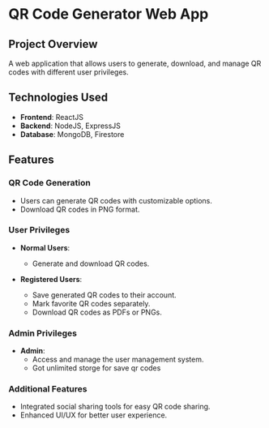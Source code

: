 # QR Code Generator Web App

## Project Overview
A web application that allows users to generate, download, and manage QR codes with different user privileges.

## Technologies Used
- **Frontend**: ReactJS
- **Backend**: NodeJS, ExpressJS
- **Database**: MongoDB, Firestore

## Features

### QR Code Generation
- Users can generate QR codes with customizable options.
- Download QR codes in PNG format.

### User Privileges
- **Normal Users**:
  - Generate and download QR codes.
  
- **Registered Users**:
  - Save generated QR codes to their account.
  - Mark favorite QR codes separately.
  - Download QR codes as PDFs or PNGs.
### Admin Privileges
- **Admin**:
  - Access and manage the user management system.
  - Got unlimited storge for save qr codes

### Additional Features
- Integrated social sharing tools for easy QR code sharing.
- Enhanced UI/UX for better user experience.



